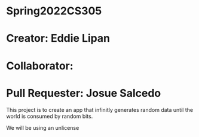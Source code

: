 # Spring2022CS305
# Creator: Eddie Lipan

# Collaborator: 


# Pull Requester: Josue Salcedo


This project is to create an app that infinitly generates random data until the world is consumed by random bits.

We will be using an unlicense
